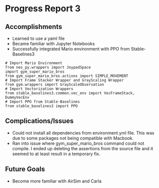 # Progress Report 3
## Accomplishments
  * Learned to use a yaml file
  * Became familiar with Jupyter Notebooks
  * Successfully integrated Mario environment with PPO from Stable-Baselines3
  ```
 # Import Mario Environment
from nes_py.wrappers import JoypadSpace
import gym_super_mario_bros
from gym_super_mario_bros.actions import SIMPLE_MOVEMENT
# Import Frame Stacker Wrapper and GrayScaling Wrapper
from gym.wrappers import GrayScaleObservation
# Import Vectorization Wrappers
from stable_baselines3.common.vec_env import VecFrameStack, DummyVecEnv
# Import PPO from Stable-Baselines
from stable_baselines3 import PPO
```
  
## Complications/Issues
  * Could not install all dependencies from environment.yml file. This was due to some packages not being compatible with Macbook.
  * Ran into issue where gym_super_mario_bros command could not compile. I ended up deleting the assertions from the source file and it seemed to at least result in a temporary fix.
  
## Future Goals
  * Become more familiar with AirSim and Carla
